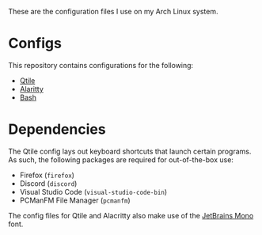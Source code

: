These are the configuration files I use on my Arch Linux system.

# Configs

This repository contains configurations for the following:

- [Qtile](http://www.qtile.org/)
- [Alaritty](https://alacritty.org/)
- [Bash](https://www.gnu.org/software/bash/)

# Dependencies

The Qtile config lays out keyboard shortcuts that launch certain programs. As such, the following packages are required for out-of-the-box use:

- Firefox (`firefox`)
- Discord (`discord`)
- Visual Studio Code (`visual-studio-code-bin`)
- PCManFM File Manager (`pcmanfm`)

The config files for Qtile and Alacritty also make use of the [JetBrains Mono](https://github.com/JetBrains/JetBrainsMono) font.
